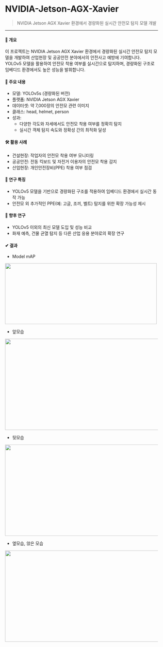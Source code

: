 # NVIDIA-Jetson-AGX-Xavier
> NVIDIA Jetson AGX Xavier 환경에서 경량화된 실시간 안전모 탐지 모델 개발
---

#### 📖 개요
이 프로젝트는 NVIDIA Jetson AGX Xavier 환경에서 경량화된 실시간 안전모 탐지 모델을 개발하여 산업현장 및 공공안전 분야에서의 안전사고 예방에 기여합니다. YOLOv5 모델을 활용하여 안전모 착용 여부를 실시간으로 탐지하며, 경량화된 구조로 임베디드 환경에서도 높은 성능을 발휘합니다.

#### 📌 주요 내용
- 모델: YOLOv5s (경량화된 버전)
- 플랫폼: NVIDIA Jetson AGX Xavier
- 데이터셋: 약 7,000장의 안전모 관련 이미지
- 클래스: head, helmet, person
- 성과:
  - 다양한 각도와 자세에서도 안전모 착용 여부를 정확히 탐지
  - 실시간 객체 탐지 속도와 정확성 간의 최적화 달성
#### 🛠️ 활용 사례
- 건설현장: 작업자의 안전모 착용 여부 모니터링
- 공공안전: 전동 킥보드 및 자전거 이용자의 안전모 착용 감지
- 산업현장: 개인안전장비(PPE) 착용 여부 점검
#### 🚀 연구 특징
- YOLOv5 모델을 기반으로 경량화된 구조를 적용하여 임베디드 환경에서 실시간 동작 가능
- 안전모 외 추가적인 PPE(예: 고글, 조끼, 벨트) 탐지를 위한 확장 가능성 제시
#### 🔮 향후 연구
- YOLOv5 이외의 최신 모델 도입 및 성능 비교
- 화재 예측, 건물 균열 탐지 등 다른 산업 응용 분야로의 확장 연구
#### ✔︎ 결과
- Model mAP
<img src="https://github.com/user-attachments/assets/1a91793a-33bb-475a-bf36-d143f976ecf1" width="500" height="200">

- 앞모습
<img src="https://github.com/user-attachments/assets/1bf07d4c-a17f-4d54-9765-7cea88766f54" width="600" height="300">

- 뒷모습
<img src="https://github.com/user-attachments/assets/ec9b2502-8a2e-4e17-82ce-e0b61b07f31c" width="600" height="300">

- 옆모습, 앉은 모습
<img src="https://github.com/user-attachments/assets/96dac754-585a-46f5-845b-1c061c497b2d" width="600" height="300">



